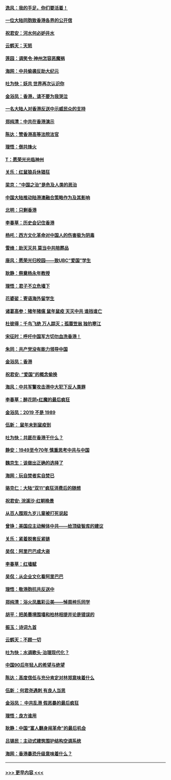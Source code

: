 #### [逸风：我的手足，你们要活着！](../pages/nsc993/n11676352.md?t=11240755) 
#### [一位大陆同胞致香港各界的公开信](../pages/nsc993/n11675761.md?t=11240755) 
#### [祝君安：河水何必妒井水](../pages/nsc993/n11675746.md?t=11240755) 
#### [云鹤天：天怒](../pages/nsc993/n11675718.md?t=11240755) 
#### [莲园：调笑令‧神州怎容恶魔祸](../pages/nsc993/n11675648.md?t=11240755) 
#### [海网：中共偷袭反助大纪元](../pages/nsc993/n11673515.md?t=11240755) 
#### [吐为快：妖共 世界再次认识你](../pages/nsc993/n11673506.md?t=11240755) 
#### [金浴凤：香港，请不要为我哭泣](../pages/nsc993/n11673248.md?t=11240755) 
#### [一名大陆人对香港反送中示威民众的支持](../pages/nsc993/n11672615.md?t=11240755) 
#### [郑纯清：中共在香港演示](../pages/nsc993/n11670539.md?t=11240755) 
#### [陈达：赞香港高等法院法官](../pages/nsc993/n11669542.md?t=11240755) 
#### [理悟：倒共烽火](../pages/nsc993/n11668844.md?t=11240755) 
#### [T：愿荣光光临神州](../pages/nsc993/n11668421.md?t=11240755) 
#### [关乐：红鼠狼兵休猖狂](../pages/nsc993/n11668378.md?t=11240755) 
#### [梁京：“中国之治”是危及人类的恶治](../pages/nsc993/n11668328.md?t=11240755) 
#### [中国大陆推动陆港澳融合策略作为及其影响](../pages/nsc993/n11668157.md?t=11240755) 
#### [北明：只剩香港](../pages/nsc993/n11668002.md?t=11240755) 
#### [李春草：历史会记住香港](../pages/nsc993/n11667927.md?t=11240755) 
#### [杨吒：西方文化革命对中国人的伤害极为阴毒](../pages/nsc993/n11664521.md?t=11240755) 
#### [雪绮：助天灭共 莫当中共陪葬品](../pages/nsc993/n11662650.md?t=11240755) 
#### [唐风：愿荣光归校园——致UBC“爱国”学生](../pages/nsc993/n11662194.md?t=11240755) 
#### [耿静：祭奠杨永年教授](../pages/nsc993/n11662514.md?t=11240755) 
#### [理悟：君子不立危墙下](../pages/nsc993/n11662172.md?t=11240755) 
#### [花婆娑：寄语海外留学生](../pages/nsc993/n11662121.md?t=11240755) 
#### [诸葛高参：猪年猪瘟 鼠年鼠疫 天灭中共 谁挡谁亡](../pages/nsc993/n11661980.md?t=11240755) 
#### [杜彼得：千鸟飞绝 万人踪灭；孤蓑笠翁 独钓寒江](../pages/nsc993/n11661170.md?t=11240755) 
#### [宋征时：呼吁中国军方切勿血洗香港！](../pages/nsc993/n11415318.md?t=11240755) 
#### [朱同：共产党没有能力领导中国](../pages/nsc993/n11660421.md?t=11240755) 
#### [金浴凤：香港](../pages/nsc993/n11660419.md?t=11240755) 
#### [祝君安: “爱国”的概念偷换](../pages/nsc993/n11659706.md?t=11240755) 
#### [海风：中共军警攻击港中大犯下反人类罪](../pages/nsc993/n11659632.md?t=11240755) 
#### [李春草：醉花阴•红魔的最后疯狂](../pages/nsc993/n11659287.md?t=11240755) 
#### [金浴凤：2019 不是 1989](../pages/nsc993/n11657663.md?t=11240755) 
#### [伍新： 鼠年未到鼠疫到](../pages/nsc993/n11655098.md?t=11240755) 
#### [吐为快：共匪在香港干什么？](../pages/nsc993/n11654891.md?t=11240755) 
#### [静安：1949至今70年 慎重思考中共与中国](../pages/nsc993/n11651244.md?t=11240755) 
#### [魏京生：该做出正确的选择了](../pages/nsc993/n11653084.md?t=11240755) 
#### [海网：玩自焚者实自焚已](../pages/nsc993/n11652423.md?t=11240755) 
#### [骆克仁：大陆“双11”疯狂消费后的随想](../pages/nsc993/n11652305.md?t=11240755) 
#### [祝君安: 浣溪沙·红朝晚景](../pages/nsc993/n11652258.md?t=11240755) 
#### [从百人围观九岁儿童被打死说起](../pages/nsc993/n11651030.md?t=11240755) 
#### [曾铮：美国应主动解体中共——给顶级智库的建议](../pages/nsc993/n11649888.md?t=11240755) 
#### [关乐：紧着脱套反紧链](../pages/nsc993/n11649069.md?t=11240755) 
#### [吴侃：阿里巴巴成大盗](../pages/nsc993/n11645523.md?t=11240755) 
#### [李春草：红墙赋](../pages/nsc993/n11646389.md?t=11240755) 
#### [吴侃：从企业文化看阿里巴巴](../pages/nsc993/n11645476.md?t=11240755) 
#### [理悟：敬港胞抗共反送中](../pages/nsc993/n11645466.md?t=11240755) 
#### [郑纯清：浴火凤凰彩云美——悼周梓乐同学](../pages/nsc993/n11645155.md?t=11240755) 
#### [胡平：把美墨境围墙和柏林相提并论是错误的](../pages/nsc993/n11645134.md?t=11240755) 
#### [振玉：诗词九首](../pages/nsc993/n11644081.md?t=11240755) 
#### [云鹤天：不顾一切](../pages/nsc993/n11643508.md?t=11240755) 
#### [吐为快：水调歌头·治理现代化？](../pages/nsc993/n11643485.md?t=11240755) 
#### [中国90后年轻人的希望与绝望](../pages/nsc993/n11642317.md?t=11240755) 
#### [陈达：高度信任与充分肯定对林郑意味着什么](../pages/nsc993/n11641441.md?t=11240755) 
#### [伍新 ：何君尧遇刺 有良人当思](../pages/nsc993/n11641503.md?t=11240755) 
#### [金浴凤： 中共乱港  假恶暴的最后疯狂](../pages/nsc993/n11641495.md?t=11240755) 
#### [理悟：良方谁用](../pages/nsc993/n11641463.md?t=11240755) 
#### [耿静：中国“富人翻身闹革命”的最后机会](../pages/nsc993/n11640655.md?t=11240755) 
#### [吕锡民：主动式建筑围护结构空调系统](../pages/nsc993/n11640168.md?t=11240755) 
#### [海网：香港暴恐升级意味着什么？](../pages/nsc993/n11635904.md?t=11240755) 

----
#### [ >>> 更早内容 <<< ](../indexes/nsc993-earlier.md)
